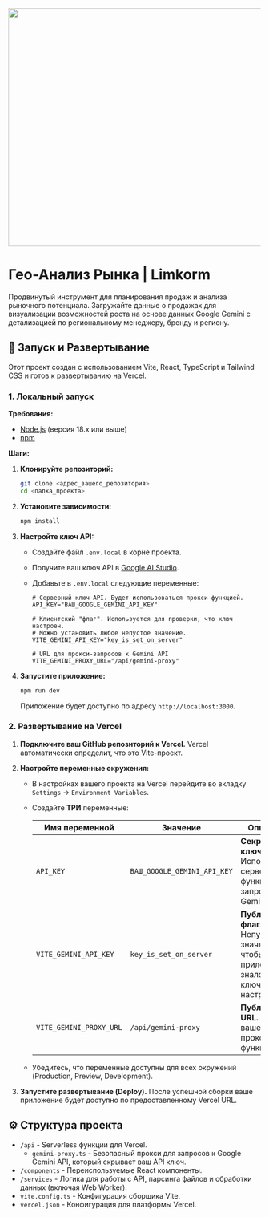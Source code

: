 <div align="center">
<img width="1200" height="475" alt="GHBanner" src="https://github.com/user-attachments/assets/0aa67016-6eaf-458a-adb2-6e31a0763ed6" />
</div>

# Гео-Анализ Рынка | Limkorm

Продвинутый инструмент для планирования продаж и анализа рыночного потенциала. Загружайте данные о продажах для визуализации возможностей роста на основе данных Google Gemini с детализацией по региональному менеджеру, бренду и региону.

## 🚀 Запуск и Развертывание

Этот проект создан с использованием Vite, React, TypeScript и Tailwind CSS и готов к развертыванию на Vercel.

### 1. Локальный запуск

**Требования:**
- [Node.js](https://nodejs.org/) (версия 18.x или выше)
- [npm](https://www.npmjs.com/)

**Шаги:**
1.  **Клонируйте репозиторий:**
    ```bash
    git clone <адрес_вашего_репозитория>
    cd <папка_проекта>
    ```

2.  **Установите зависимости:**
    ```bash
    npm install
    ```

3.  **Настройте ключ API:**
    - Создайте файл `.env.local` в корне проекта.
    - Получите ваш ключ API в [Google AI Studio](https://aistudio.google.com/app/apikey).
    - Добавьте в `.env.local` следующие переменные:

      ```env
      # Серверный ключ API. Будет использоваться прокси-функцией.
      API_KEY="ВАШ_GOOGLE_GEMINI_API_KEY"

      # Клиентский "флаг". Используется для проверки, что ключ настроен.
      # Можно установить любое непустое значение.
      VITE_GEMINI_API_KEY="key_is_set_on_server"

      # URL для прокси-запросов к Gemini API
      VITE_GEMINI_PROXY_URL="/api/gemini-proxy"
      ```

4.  **Запустите приложение:**
    ```bash
    npm run dev
    ```
    Приложение будет доступно по адресу `http://localhost:3000`.

### 2. Развертывание на Vercel

1.  **Подключите ваш GitHub репозиторий к Vercel.** Vercel автоматически определит, что это Vite-проект.

2.  **Настройте переменные окружения:**
    - В настройках вашего проекта на Vercel перейдите во вкладку `Settings` → `Environment Variables`.
    - Создайте **ТРИ** переменные:

      | Имя переменной        | Значение                               | Описание                                                                  |
      | --------------------- | -------------------------------------- | ------------------------------------------------------------------------- |
      | `API_KEY`             | `ВАШ_GOOGLE_GEMINI_API_KEY`            | **Секретный ключ.** Используется серверной функцией для запросов к Gemini.     |
      | `VITE_GEMINI_API_KEY` | `key_is_set_on_server`                 | **Публичный флаг.** Непустое значение, чтобы приложение знало, что ключ настроен. |
      | `VITE_GEMINI_PROXY_URL` | `/api/gemini-proxy`                    | **Публичный URL.** Путь к вашей прокси-функции.                                |

    - Убедитесь, что переменные доступны для всех окружений (Production, Preview, Development).

3.  **Запустите развертывание (Deploy).** После успешной сборки ваше приложение будет доступно по предоставленному Vercel URL.

## ⚙️ Структура проекта

-   `/api` - Serverless функции для Vercel.
    -   `gemini-proxy.ts` - Безопасный прокси для запросов к Google Gemini API, который скрывает ваш API ключ.
-   `/components` - Переиспользуемые React компоненты.
-   `/services` - Логика для работы с API, парсинга файлов и обработки данных (включая Web Worker).
-   `vite.config.ts` - Конфигурация сборщика Vite.
-   `vercel.json` - Конфигурация для платформы Vercel.
